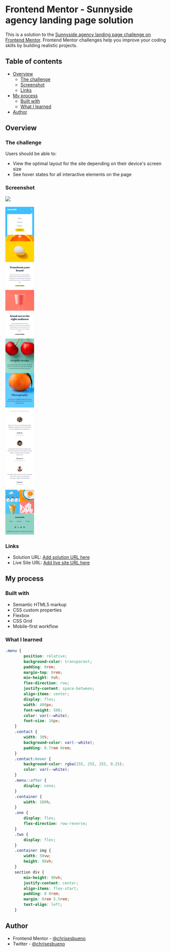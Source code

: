 # Frontend Mentor - Sunnyside agency landing page solution

This is a solution to the [Sunnyside agency landing page challenge on Frontend Mentor](https://www.frontendmentor.io/challenges/sunnyside-agency-landing-page-7yVs3B6ef). Frontend Mentor challenges help you improve your coding skills by building realistic projects.

## Table of contents

- [Overview](#overview)
  - [The challenge](#the-challenge)
  - [Screenshot](#screenshot)
  - [Links](#links)
- [My process](#my-process)
  - [Built with](#built-with)
  - [What I learned](#what-i-learned)
- [Author](#author)

## Overview

### The challenge

Users should be able to:

- View the optimal layout for the site depending on their device's screen size
- See hover states for all interactive elements on the page

### Screenshot

![](Desktop.png)

![](Mobile.png)

### Links

- Solution URL: [Add solution URL here](https://www.frontendmentor.io/solutions/sunnyside-agency-landig-page-nRTepqYWDf)
- Live Site URL: [Add live site URL here](https://chrisesbueno.github.io/sunnyside-agency/)

## My process

### Built with

- Semantic HTML5 markup
- CSS custom properties
- Flexbox
- CSS Grid
- Mobile-first workflow

### What I learned

```css
.menu {
        position: relative;
        background-color: transparent;
        padding: 0rem;
        margin-top: 0rem;
        min-height: 0vh;
        flex-direction: row;
        justify-content: space-between;
        align-items: center;
        display: flex;
        width: 400px;
        font-weight: 500;
        color: var(--white);
        font-size: 16px;
    }
    .contact {
        width: 30%;
        background-color: var(--white);
        padding: 0.7rem 0rem;
    }
    .contact:hover {
        background-color: rgba(255, 255, 255, 0.25);
        color: var(--white);
    }
    .menu::after {
        display: none; 
    }
    .container {
        width: 100%;
    }
    .one {
        display: flex;
        flex-direction: row-reverse;
    }
    .two {
        display: flex;
    }
    .container img {
        width: 50vw;
        height: 90vh;
    }
    section div {
        min-height: 90vh;
        justify-content: center;
        align-items: flex-start;
        padding: 0 0rem;
        margin: 0rem 5.5rem;
        text-align: left;
    }
```

## Author

- Frontend Mentor - [@chrisesbueno](https://www.frontendmentor.io/profile/chrisesbueno)
- Twitter - [@chrisesbueno](https://www.twitter.com/chrisesbueno)

